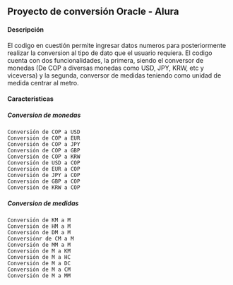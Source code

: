 


## Proyecto de conversión Oracle - Alura



#### Descripción

El codigo en cuestión permite ingresar datos numeros para posteriormente realizar la conversion al tipo de dato que el usuario requiera. El codigo cuenta con dos funcionalidades, la primera, siendo el conversor de monedas (De COP a diversas monedas como USD, JPY, KRW, etc y viceversa) y la segunda, conversor de medidas teniendo como unidad de medida centrar al metro.

#### Caracteristicas
##### Conversion de monedas
	Conversión de COP a USD
	Conversión de COP a EUR
	Conversión de COP a JPY
	Conversión de COP a GBP
	Conversión de COP a KRW
	Conversión de USD a COP
	Conversión de EUR a COP
	Conversión de JPY a COP
	Conversión de GBP a COP
	Conversión de KRW a COP

##### Conversion de medidas
	Conversión de KM a M
	Conversión de HM a M
	Conversión de DM a M
	Conversiónr de CM a M
	Conversión de MM a M
	Conversión de M a KM
	Conversión de M a HC
	Conversión de M a DC
	Conversión de M a CM
	Conversión de M a MM
